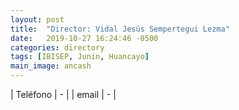 ```yaml
---
layout: post
title:  "Director: Vidal Jesús Sempertegui Lezma"
date:   2019-10-27 16:24:46 -0500
categories: directory
tags: [IBISEP, Junin, Huancayo]
main_image: ancash
---
```


| Teléfono  | - |
| email     | - |


